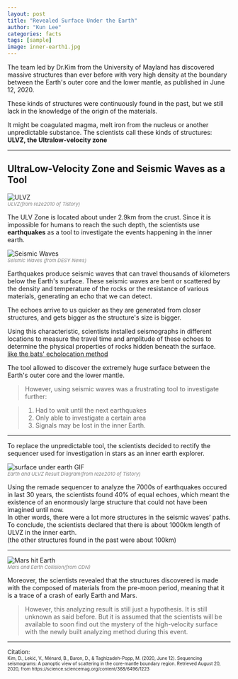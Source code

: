 ```yaml
---
layout: post
title: "Revealed Surface Under the Earth"
author: "Kun Lee"
categories: facts
tags: [sample]
image: inner-earth1.jpg
---
```


The team led by Dr.Kim from the University of Mayland has discovered massive structures than ever before with very high density at the boundary between the Earth's outer core and the lower mantle, as published in June 12, 2020.

These kinds of structures were continuously found in the past, but we still lack in the knowledge of the origin of the materials.

It might be coagulated magma, melt iron from the nucleus or another unpredictable substance.
The scientists call these kinds of structures: **ULVZ, the Ultralow-velocity zone**

---

## UltraLow-Velocity Zone and Seismic Waves as a Tool

![ULVZ](https://blog.kakaocdn.net/dn/lhxON/btqEPmcWZGw/Kzp1uePNW3GlZJVRRKYML1/img.jpg)

<p style="font-size: 11px;
    font-style: italic;
    margin-top: -14px;
    color: grey;">ULVZ(from reze2010 of Tistory)</p>

The ULV Zone is located about under 2.9km from the crust. Since it is impossible for humans to reach the such depth, the scientists use **earthquakes** as a tool to investigate the events happening in the inner earth.

![Seismic Waves](https://www.desy.de/e409/e116959/e119238/media/6114/igel-seismic-waves.png)

<p style="font-size: 11px;
    font-style: italic;
    margin-top: -14px;
    color: grey;">Seismic Waves (from DESY News)</p>

Earthquakes produce seismic waves that can travel thousands of kilometers below the Earth's surface. These seismic waves are bent or scattered by the density and temperature of the rocks or the resistance of various materials, generating an echo that we can detect.

The echoes arrive to us quicker as they are generated from closer structures, and gets bigger as the structure's size is bigger.

<p style="margin-bottom: 0;">Using this characteristic, scientists installed seismographs in different locations to measure the travel time and amplitude of these echoes to determine the physical properties of rocks hidden beneath the surface.</p>

<p style="margin-top: 0; text-decoration:underline;">like the bats' echolocation method</p>

The tool allowed to discover the extremely huge surface between the Earth's outer core and the lower mantle.

> However, using seismic waves was a frustrating tool to investigate further:

> 1.  Had to wait until the next earthquakes
> 2.  Only able to investigate a certain area
> 3.  Signals may be lost in the inner Earth.

---

To replace the unpredictable tool, the scientists decided to rectify the sequencer used for investigation in stars as an inner earth explorer.

![surface under earth GIF](https://blog.kakaocdn.net/dn/rTE0P/btqEP4peSey/gwKItRp2teHax0RuB36Snk/img.gif)

<p style="font-size: 11px;
    font-style: italic;
    margin-top: -14px;
    color: grey;">Earth and ULVZ Result Diagram(from reze2010 of Tistory)</p>

<p style="margin-bottom:0;">Using the remade sequencer to analyze the 7000s of earthquakes occured in last 30 years, the scientists found 40% of equal echoes, which meant the existence of an enormously large structure that could not have been imagined until now.</p>

<p style="margin-top:0; margin-bottom:0;">In other words, there were a lot more structures in the seismic waves’ paths.</p>
<p style="margin-top:0; margin-bottom:0;">To conclude, the scientists declared that there is about 1000km length of ULVZ in the inner earth. </p>
<p style="margin-top:0;">(the other structures found in the past were about 100km)</p>

---

![Mars hit Earth](https://i.ytimg.com/vi/cWL36zC6k28/hqdefault.jpg)

<p style="font-size: 11px;
    font-style: italic;
    margin-top: -14px;
    color: grey;">Mars and Earth Collision(from CDN)</p>

Moreover, the scientists revealed that the structures discovered is made with the composed of materials from the pre-moon period, meaning that it is a trace of a crash of early Earth and Mars.

> However, this analyzing result is still just a hypothesis. It is still unknown as said before. But it is assumed that the scientists will be available to soon find out the mystery of the high-velocity surface with the newly built analyzing method during this event.

---

<p style="margin-bottom: 0; font-size: 13px;">Citation:</p>
<p style="margin-top:0; font-size: 10px;"> Kim, D., Lekić, V., Ménard, B., Baron, D., & Taghizadeh-Popp, M. (2020, June 12). Sequencing seismograms: A panoptic view of scattering in the core-mantle boundary region. Retrieved August 20, 2020, from https://science.sciencemag.org/content/368/6496/1223 </p>
